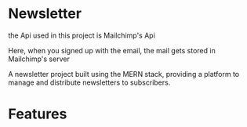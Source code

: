 # Newsletter
the Api used in this project is Mailchimp's Api

Here, when you signed up with the email, the mail gets stored in Mailchimp's server

A newsletter project built using the MERN stack, providing a platform to manage and distribute newsletters to subscribers.

# Features
